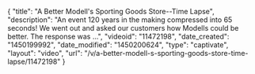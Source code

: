 {
    "title": "A Better Modell's Sporting Goods Store--Time Lapse",
    "description": "An event 120 years in the making compressed into 65 seconds! We went out and asked our customers how Modells could be better. The response was ...",
    "videoid": "11472198",
    "date_created": "1450199992",
    "date_modified": "1450200624",
    "type": "captivate",
    "layout": "video",
    "url": "\/v\/a-better-modell-s-sporting-goods-store-time-lapse\/11472198"
}